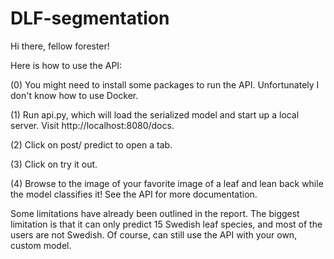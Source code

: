 # DLF-segmentation

Hi there, fellow forester!

Here is how to use the API:

(0) You might need to install some packages to run the API. Unfortunately I don't know how to use Docker.

(1) Run api.py, which will load the serialized model and start up a local server. Visit http://localhost:8080/docs.

(2) Click on post/ predict to open a tab.

(3) Click on try it out.

(4) Browse to the image of your favorite image of a leaf and lean back while the model classifies it! See the API for more documentation.

Some limitations have already been outlined in the report. The biggest limitation is that it can only predict 15 Swedish leaf species, and most of the users are not Swedish. Of course, can still use the API with your own, custom model.
